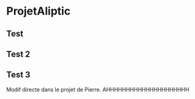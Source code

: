 # ProjetAliptic

## Test

## Test 2

## Test 3

Modif directe dans le projet de Pierre.
AHHHHHHHHHHHHHHHHHHHHH
